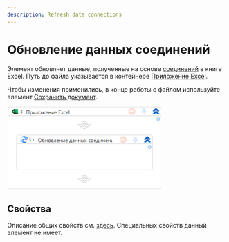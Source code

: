 ```yaml
---
description: Refresh data connections
---
```



# Обновление данных соединений

Элемент обновляет данные, полученные на основе [соединений](https://support.microsoft.com/ru-ru/office/%D1%81%D0%BE%D0%B7%D0%B4%D0%B0%D0%BD%D0%B8%D0%B5-%D0%B8-%D1%80%D0%B5%D0%B4%D0%B0%D0%BA%D1%82%D0%B8%D1%80%D0%BE%D0%B2%D0%B0%D0%BD%D0%B8%D0%B5-%D0%BF%D0%BE%D0%B4%D0%BA%D0%BB%D1%8E%D1%87%D0%B5%D0%BD%D0%B8%D0%B9-%D0%BA-%D0%B2%D0%BD%D0%B5%D1%88%D0%BD%D0%B8%D0%BC-%D0%B4%D0%B0%D0%BD%D0%BD%D1%8B%D0%BC-%D0%B8-%D1%83%D0%BF%D1%80%D0%B0%D0%B2%D0%BB%D0%B5%D0%BD%D0%B8%D0%B5-%D0%B8%D0%BC%D0%B8-89d44137-f18d-49cf-953d-d22a2eea2d46) в книге Excel. Путь до файла указывается в контейнере [Приложение Excel](https://docs.primo-rpa.ru/primo-rpa/g_elements/el_basic/els_excel/el_excel_app). 

Чтобы изменения применились, в конце работы c файлом используйте элемент [Сохранить документ](https://docs.primo-rpa.ru/primo-rpa/g_elements/el_basic/els_excel/el_excel_save).

![](<../../../.gitbook/assets1/windows_items/ExcelWFRefreshDataConnections.png>)


## Свойства

Описание общих свойств см. [здесь](https://docs.primo-rpa.ru/primo-rpa/primo-studio/process/elements#svoistva-elementa). Специальных свойств данный элемент не имеет.


